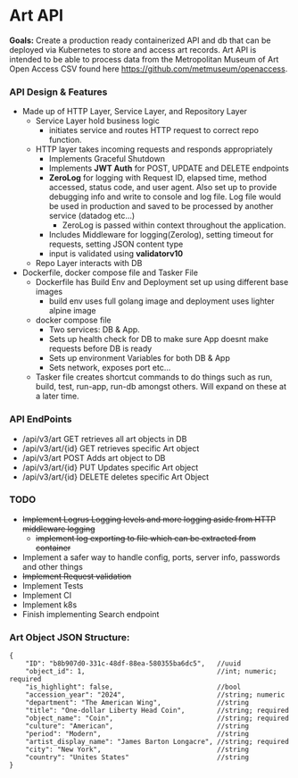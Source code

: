 <h1>Art API</h1>

**Goals:** Create a production ready containerized API and db that can be deployed via Kubernetes to store and access art records. Art API is intended to be able to process data from the Metropolitan Museum of Art Open Access CSV found here https://github.com/metmuseum/openaccess.

<h3>API Design & Features</h3>

- Made up of HTTP Layer, Service Layer, and Repository Layer
    - Service Layer hold business logic
        - initiates service and routes HTTP request to correct repo function.
    - HTTP layer takes incoming requests and responds appropriately
        - Implements Graceful Shutdown 
        - Implements **JWT Auth** for POST, UPDATE and DELETE endpoints
        - **ZeroLog** for logging with Request ID, elapsed time, method accessed, status code, and user agent. Also set up to provide debugging info and write to console and log file. Log file would be used in production and saved to be processed by another service (datadog etc...)
            - ZeroLog is passed within context throughout the application.
        - Includes Middleware for logging(Zerolog), setting timeout for requests, setting JSON content type
        - input is validated using **validatorv10** 
    - Repo Layer interacts with DB
- Dockerfile, docker compose file and Tasker File
    - Dockerfile has Build Env and Deployment set up using different base images
        - build env uses full golang image and deployment uses lighter alpine image
    - docker compose file 
        - Two services: DB & App.
        - Sets up health check for DB to make sure App doesnt make requests before DB is ready
        - Sets up environment Variables for both DB & App
        - Sets network, exposes port etc...
    - Tasker file creates shortcut commands to do things such as run, build, test, run-app, run-db amongst others. Will expand on these at a later time.  

<h3>API EndPoints</h3>

- /api/v3/art       GET retrieves all art objects in DB
- /api/v3/art/{id}  GET retrieves specific Art object
- /api/v3/art       POST Adds art object  to DB
- /api/v3/art/{id}  PUT Updates specific Art object
- /api/v3/art/{id}  DELETE deletes specific Art Object

<h3>TODO</h3>

- ~~Implement Logrus Logging levels and more logging aside from HTTP middleware logging~~
    - ~~implement log exporting to file which can be extracted from container~~
- Implement a safer way to handle config, ports, server info, passwords and other things
- ~~Implement Request validation~~
- Implement Tests
- Implement CI
- Implement k8s 
- Finish implementing Search endpoint


<h3>Art Object  JSON Structure:</h3>

```
{
    "ID": "b8b907d0-331c-48df-88ea-580355ba6dc5",   //uuid
    "object_id": 1,                                 //int; numeric; required
    "is_highlight": false,                          //bool
    "accession_year": "2024",                       //string; numeric
    "department": "The American Wing",              //string
    "title": "One-dollar Liberty Head Coin",        //string; required
    "object_name": "Coin",                          //string; required
    "culture": "American",                          //string
    "period": "Modern",                             //string
    "artist_display_name": "James Barton Longacre", //string; required
    "city": "New York",                             //string 
    "country": "Unites States"                      //string 
}
```



